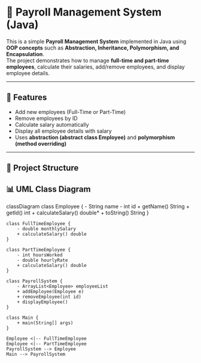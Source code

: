 # 💼 Payroll Management System (Java)

This is a simple **Payroll Management System** implemented in Java using **OOP concepts** such as **Abstraction, Inheritance, Polymorphism, and Encapsulation**.  
The project demonstrates how to manage **full-time and part-time employees**, calculate their salaries, add/remove employees, and display employee details.  

---

## 📌 Features
- Add new employees (Full-Time or Part-Time)  
- Remove employees by ID  
- Calculate salary automatically  
- Display all employee details with salary  
- Uses **abstraction (abstract class Employee)** and **polymorphism (method overriding)**  

---

## 📂 Project Structure
## 📊 UML Class Diagram
classDiagram
    class Employee {
        - String name
        - int id
        + getName() String
        + getId() int
        + calculateSalary() double*
        + toString() String
    }

    class FullTimeEmployee {
        - double monthlySalary
        + calculateSalary() double
    }

    class PartTimeEmployee {
        - int hoursWorked
        - double hourlyRate
        + calculateSalary() double
    }

    class PayrollSystem {
        - ArrayList<Employee> employeeList
        + addEmployee(Employee e)
        + removeEmployee(int id)
        + displayEmployee()
    }

    class Main {
        + main(String[] args)
    }

    Employee <|-- FullTimeEmployee
    Employee <|-- PartTimeEmployee
    PayrollSystem --> Employee
    Main --> PayrollSystem
